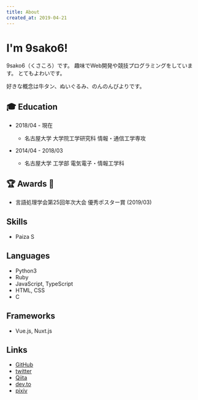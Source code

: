 ```yaml
---
title: About
created_at: 2019-04-21
---
```


# I'm 9sako6!
9sako6（くさころ）です。
趣味でWeb開発や競技プログラミングをしています。
とてもよわいです。

好きな概念は牛タン、ぬいぐるみ、のんのんびよりです。

## 🎓 Education
- 2018/04 - 現在
  - 名古屋大学 大学院工学研究科 情報・通信工学専攻

- 2014/04 - 2018/03
  - 名古屋大学 工学部 電気電子・情報工学科


## 🏆 Awards 🎉
- 言語処理学会第25回年次大会 優秀ポスター賞 (2019/03)

## Skills
- Paiza S

## Languages
- Python3
- Ruby
- JavaScript, TypeScript
- HTML, CSS
- C

## Frameworks
- Vue.js, Nuxt.js

## Links
- [GitHub](https://github.com/9sako6)
- [twitter](https://twitter.com/9sako6)
- [Qiita](https://qiita.com/9sako6)
- [dev.to](https://dev.to/9sako6)
- [pixiv](https://www.pixiv.net/member.php?id=13599483)


